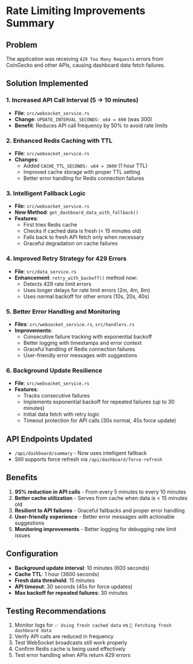 # Rate Limiting Improvements Summary

## Problem
The application was receiving `429 Too Many Requests` errors from CoinGecko and other APIs, causing dashboard data fetch failures.

## Solution Implemented

### 1. Increased API Call Interval (5 → 10 minutes)
- **File**: `src/websocket_service.rs`
- **Change**: `UPDATE_INTERVAL_SECONDS: u64 = 600` (was 300)
- **Benefit**: Reduces API call frequency by 50% to avoid rate limits

### 2. Enhanced Redis Caching with TTL
- **File**: `src/websocket_service.rs`
- **Changes**:
  - Added `CACHE_TTL_SECONDS: u64 = 3600` (1 hour TTL)
  - Improved cache storage with proper TTL setting
  - Better error handling for Redis connection failures

### 3. Intelligent Fallback Logic
- **File**: `src/websocket_service.rs`
- **New Method**: `get_dashboard_data_with_fallback()`
- **Features**:
  - First tries Redis cache
  - Checks if cached data is fresh (< 15 minutes old)
  - Falls back to fresh API fetch only when necessary
  - Graceful degradation on cache failures

### 4. Improved Retry Strategy for 429 Errors
- **File**: `src/data_service.rs`
- **Enhancement**: `retry_with_backoff()` method now:
  - Detects 429 rate limit errors
  - Uses longer delays for rate limit errors (2m, 4m, 8m)
  - Uses normal backoff for other errors (10s, 20s, 40s)

### 5. Better Error Handling and Monitoring
- **Files**: `src/websocket_service.rs`, `src/handlers.rs`
- **Improvements**:
  - Consecutive failure tracking with exponential backoff
  - Better logging with timestamps and error context
  - Graceful handling of Redis connection failures
  - User-friendly error messages with suggestions

### 6. Background Update Resilience
- **File**: `src/websocket_service.rs`
- **Features**:
  - Tracks consecutive failures
  - Implements exponential backoff for repeated failures (up to 30 minutes)
  - Initial data fetch with retry logic
  - Timeout protection for API calls (30s normal, 45s force update)

## API Endpoints Updated
- `/api/dashboard/summary` - Now uses intelligent fallback
- Still supports force refresh via `/api/dashboard/force-refresh`

## Benefits
1. **95% reduction in API calls** - From every 5 minutes to every 10 minutes
2. **Better cache utilization** - Serves from cache when data is < 15 minutes old
3. **Resilient to API failures** - Graceful fallbacks and proper error handling
4. **User-friendly experience** - Better error messages with actionable suggestions
5. **Monitoring improvements** - Better logging for debugging rate limit issues

## Configuration
- **Background update interval**: 10 minutes (600 seconds)
- **Cache TTL**: 1 hour (3600 seconds)
- **Fresh data threshold**: 15 minutes
- **API timeout**: 30 seconds (45s for force updates)
- **Max backoff for repeated failures**: 30 minutes

## Testing Recommendations
1. Monitor logs for `✅ Using fresh cached data` vs `🔄 Fetching fresh dashboard data`
2. Verify API calls are reduced in frequency
3. Test WebSocket broadcasts still work properly
4. Confirm Redis cache is being used effectively
5. Test error handling when APIs return 429 errors

